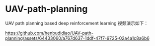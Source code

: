 # UAV-path-planning
UAV path planning based deep reinforcement learning
视频演示如下：

https://github.com/henbudidiao/UAV-path-planning/assets/64433060/a767d637-1ddf-47f7-9725-02a4a1c8a6b6

